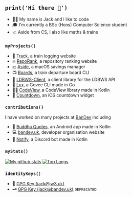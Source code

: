 ## `print('Hi there 👋')`
- 🙋‍♂️ My name is Jack and I like to code
- 🎓 I'm currently a BSc (Hons) Computer Science student
- 📈 Aside from CS, I also like maths & trains

### `myProjects()`
- 🚅 [Track](https://github.com/jackdevey/track), a train logging website
- 🔥 [RepoRank](https://github.com/jackdevey/reporank), a repository ranking website
- 💵 [Aside](https://github.com/jackdevey/aside), a macOS savings manager
- 📺 [Boards](https://github.com/jackdevey/boards), a train departure board CLI
- 🚅 [LDBWS-Client](https://github.com/jackdevey/ldbws-client), a client library for the LDBWS API
- 🚨 [Lux](https://github.com/jackdevey/lux), a Govee CLI made in Go
- 👩‍💻 [CodeView](https://github.com/jackdevey/codeview), a CodeView library made in Kotlin
- 📆 [Countdown](https://github.com/jackdevey/countdown), an iOS countdown widget

### `contributions()`
I have worked on many projects at [BanDev](https://github.com/bandev) including
- 📱 [Buddha Quotes](https://github.com/bandev/buddha-quotes), an Android app made in Kotlin
- 💻 [bandev.uk](https://bandev.uk), developer organisation website
- 🤖 [Notify](https://github.com/bandev/notify), a Discord bot made in Kotlin

### `myStats()`
[![My github stats](https://github-readme-stats-one-bice.vercel.app/api?username=jackdevey&show_icons=true&include_all_commits=true&theme=github_dark&count_private=true&role=OWNER,ORGANIZATION_MEMBER)](https://github.com/anuraghazra/github-readme-stats)
[![Top Langs](https://github-readme-stats.vercel.app/api/top-langs/?username=jackdevey&layout=compact&theme=github_dark)](https://github.com/anuraghazra/github-readme-stats)

### `identityKeys()`
- 🔑 [GPG Key (jack@jw3.uk)](https://keys.openpgp.org/search?q=jack%40jw3.uk)
- 🗝 [GPG Key (jack@bandev.uk)](https://keys.openpgp.org/search?q=jack%40bandev.uk) `DEPRECATED`
